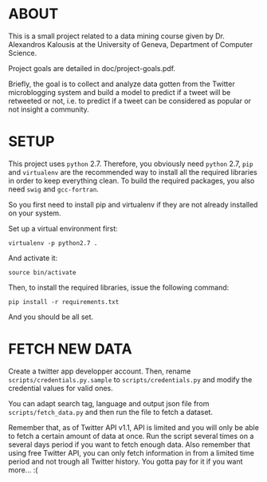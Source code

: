 # ABOUT

This is a small project related to a data mining course given by Dr. Alexandros
Kalousis at the University of Geneva, Department of Computer Science.

Project goals are detailed in doc/project-goals.pdf.

Briefly, the goal is to collect and analyze data gotten from the Twitter
microblogging system and build a model to predict if a tweet will be retweeted
or not, i.e. to predict if a tweet can be considered as popular or not insight a
community.

# SETUP

This project uses `python` 2.7. Therefore, you obviously need `python` 2.7,
`pip` and `virtualenv` are the recommended way to install all the required
libraries in order to keep everything clean.
To build the required packages, you also need `swig` and `gcc-fortran`.


So you first need to install pip and virtualenv if they are not already
installed on your system.

Set up a virtual environment first:

    virtualenv -p python2.7 .

And activate it:

    source bin/activate

Then, to install the required libraries, issue the following
command:

    pip install -r requirements.txt

And you should be all set.

# FETCH NEW DATA

Create a twitter app developper account. Then, rename
`scripts/credentials.py.sample` to `scripts/credentials.py` and modify the
credential values for valid ones.

You can adapt search tag, language and output json file from
`scripts/fetch_data.py` and then run the file to fetch a dataset.

Remember that, as of Twitter API v1.1, API is limited and you will only be able
to fetch a certain amount of data at once. Run the script several times on a
several days period if you want to fetch enough data. Also remember that using
free Twitter API, you can only fetch information in from a limited time period
and not trough all Twitter history. You gotta pay for it if you want more... :(

<!-- vim: set filetype=markdown textwidth=80 -->
